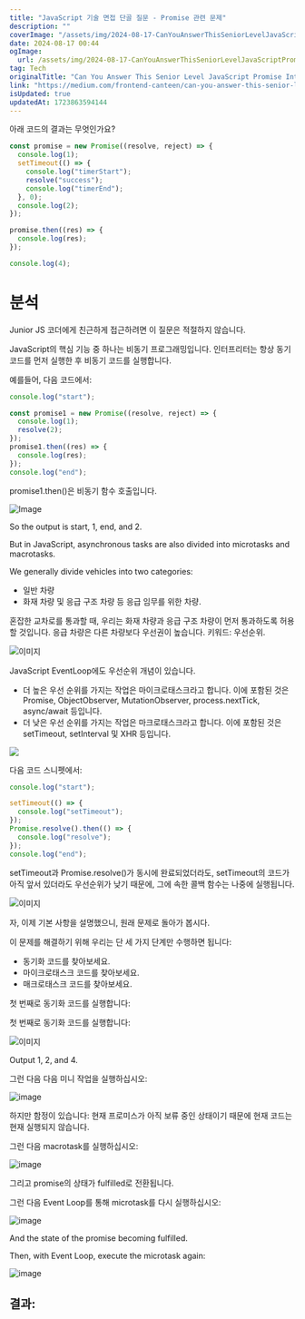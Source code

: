 ```yaml
---
title: "JavaScript 기술 면접 단골 질문 - Promise 관련 문제"
description: ""
coverImage: "/assets/img/2024-08-17-CanYouAnswerThisSeniorLevelJavaScriptPromiseInterviewQuestion_0.png"
date: 2024-08-17 00:44
ogImage:
  url: /assets/img/2024-08-17-CanYouAnswerThisSeniorLevelJavaScriptPromiseInterviewQuestion_0.png
tag: Tech
originalTitle: "Can You Answer This Senior Level JavaScript Promise Interview Question"
link: "https://medium.com/frontend-canteen/can-you-answer-this-senior-level-javascript-promise-interview-question-69f7b6ffc2e7"
isUpdated: true
updatedAt: 1723863594144
---
```


아래 코드의 결과는 무엇인가요?

```js
const promise = new Promise((resolve, reject) => {
  console.log(1);
  setTimeout(() => {
    console.log("timerStart");
    resolve("success");
    console.log("timerEnd");
  }, 0);
  console.log(2);
});

promise.then((res) => {
  console.log(res);
});

console.log(4);
```

# 분석

Junior JS 코더에게 친근하게 접근하려면 이 질문은 적절하지 않습니다.

<!-- cozy-coder - 수평 -->

<ins class="adsbygoogle"
     style="display:block"
     data-ad-client="ca-pub-4877378276818686"
     data-ad-slot="1107185301"
     data-ad-format="auto"
     data-full-width-responsive="true"></ins>

<script>
     (adsbygoogle = window.adsbygoogle || []).push({});
</script>

JavaScript의 핵심 기능 중 하나는 비동기 프로그래밍입니다. 인터프리터는 항상 동기 코드를 먼저 실행한 후 비동기 코드를 실행합니다.

예를들어, 다음 코드에서:

```js
console.log("start");

const promise1 = new Promise((resolve, reject) => {
  console.log(1);
  resolve(2);
});
promise1.then((res) => {
  console.log(res);
});
console.log("end");
```

promise1.then()은 비동기 함수 호출입니다.

<!-- cozy-coder - 수평 -->

<ins class="adsbygoogle"
     style="display:block"
     data-ad-client="ca-pub-4877378276818686"
     data-ad-slot="1107185301"
     data-ad-format="auto"
     data-full-width-responsive="true"></ins>

<script>
     (adsbygoogle = window.adsbygoogle || []).push({});
</script>

![Image](/assets/img/2024-08-17-CanYouAnswerThisSeniorLevelJavaScriptPromiseInterviewQuestion_0.png)

So the output is start, 1, end, and 2.

But in JavaScript, asynchronous tasks are also divided into microtasks and macrotasks.

We generally divide vehicles into two categories:

<!-- cozy-coder - 수평 -->

<ins class="adsbygoogle"
     style="display:block"
     data-ad-client="ca-pub-4877378276818686"
     data-ad-slot="1107185301"
     data-ad-format="auto"
     data-full-width-responsive="true"></ins>

<script>
     (adsbygoogle = window.adsbygoogle || []).push({});
</script>

- 일반 차량
- 화재 차량 및 응급 구조 차량 등 응급 임무를 위한 차량.

혼잡한 교차로를 통과할 때, 우리는 화재 차량과 응급 구조 차량이 먼저 통과하도록 허용할 것입니다. 응급 차량은 다른 차량보다 우선권이 높습니다. 키워드: 우선순위.

![이미지](/assets/img/2024-08-17-CanYouAnswerThisSeniorLevelJavaScriptPromiseInterviewQuestion_1.png)

JavaScript EventLoop에도 우선순위 개념이 있습니다.

<!-- cozy-coder - 수평 -->

<ins class="adsbygoogle"
     style="display:block"
     data-ad-client="ca-pub-4877378276818686"
     data-ad-slot="1107185301"
     data-ad-format="auto"
     data-full-width-responsive="true"></ins>

<script>
     (adsbygoogle = window.adsbygoogle || []).push({});
</script>

- 더 높은 우선 순위를 가지는 작업은 마이크로태스크라고 합니다. 이에 포함된 것은 Promise, ObjectObserver, MutationObserver, process.nextTick, async/await 등입니다.
- 더 낮은 우선 순위를 가지는 작업은 마크로태스크라고 합니다. 이에 포함된 것은 setTimeout, setInterval 및 XHR 등입니다.

<img src="/assets/img/2024-08-17-CanYouAnswerThisSeniorLevelJavaScriptPromiseInterviewQuestion_2.png" />

다음 코드 스니펫에서:

```js
console.log("start");

setTimeout(() => {
  console.log("setTimeout");
});
Promise.resolve().then(() => {
  console.log("resolve");
});
console.log("end");
```

<!-- cozy-coder - 수평 -->

<ins class="adsbygoogle"
     style="display:block"
     data-ad-client="ca-pub-4877378276818686"
     data-ad-slot="1107185301"
     data-ad-format="auto"
     data-full-width-responsive="true"></ins>

<script>
     (adsbygoogle = window.adsbygoogle || []).push({});
</script>

setTimeout과 Promise.resolve()가 동시에 완료되었더라도, setTimeout의 코드가 아직 앞서 있더라도 우선순위가 낮기 때문에, 그에 속한 콜백 함수는 나중에 실행됩니다.

![이미지](/assets/img/2024-08-17-CanYouAnswerThisSeniorLevelJavaScriptPromiseInterviewQuestion_3.png)

자, 이제 기본 사항을 설명했으니, 원래 문제로 돌아가 봅시다.

이 문제를 해결하기 위해 우리는 단 세 가지 단계만 수행하면 됩니다:

<!-- cozy-coder - 수평 -->

<ins class="adsbygoogle"
     style="display:block"
     data-ad-client="ca-pub-4877378276818686"
     data-ad-slot="1107185301"
     data-ad-format="auto"
     data-full-width-responsive="true"></ins>

<script>
     (adsbygoogle = window.adsbygoogle || []).push({});
</script>

- 동기화 코드를 찾아보세요.
- 마이크로태스크 코드를 찾아보세요.
- 매크로태스크 코드를 찾아보세요.

첫 번째로 동기화 코드를 실행합니다:

첫 번째로 동기화 코드를 실행합니다:

![이미지](/assets/img/2024-08-17-CanYouAnswerThisSeniorLevelJavaScriptPromiseInterviewQuestion_4.png)

<!-- cozy-coder - 수평 -->

<ins class="adsbygoogle"
     style="display:block"
     data-ad-client="ca-pub-4877378276818686"
     data-ad-slot="1107185301"
     data-ad-format="auto"
     data-full-width-responsive="true"></ins>

<script>
     (adsbygoogle = window.adsbygoogle || []).push({});
</script>

Output 1, 2, and 4.

그런 다음 다음 미니 작업을 실행하십시오:

![image](/assets/img/2024-08-17-CanYouAnswerThisSeniorLevelJavaScriptPromiseInterviewQuestion_5.png)

하지만 함정이 있습니다: 현재 프로미스가 아직 보류 중인 상태이기 때문에 현재 코드는 현재 실행되지 않습니다.

<!-- cozy-coder - 수평 -->

<ins class="adsbygoogle"
     style="display:block"
     data-ad-client="ca-pub-4877378276818686"
     data-ad-slot="1107185301"
     data-ad-format="auto"
     data-full-width-responsive="true"></ins>

<script>
     (adsbygoogle = window.adsbygoogle || []).push({});
</script>

그런 다음 macrotask를 실행하십시오:

![image](/assets/img/2024-08-17-CanYouAnswerThisSeniorLevelJavaScriptPromiseInterviewQuestion_6.png)

그리고 promise의 상태가 fulfilled로 전환됩니다.

그런 다음 Event Loop를 통해 microtask를 다시 실행하십시오:

<!-- cozy-coder - 수평 -->

<ins class="adsbygoogle"
     style="display:block"
     data-ad-client="ca-pub-4877378276818686"
     data-ad-slot="1107185301"
     data-ad-format="auto"
     data-full-width-responsive="true"></ins>

<script>
     (adsbygoogle = window.adsbygoogle || []).push({});
</script>

![image](/assets/img/2024-08-17-CanYouAnswerThisSeniorLevelJavaScriptPromiseInterviewQuestion_7.png)

And the state of the promise becoming fulfilled.

Then, with Event Loop, execute the microtask again:

![image](/assets/img/2024-08-17-CanYouAnswerThisSeniorLevelJavaScriptPromiseInterviewQuestion_8.png)

<!-- cozy-coder - 수평 -->

<ins class="adsbygoogle"
     style="display:block"
     data-ad-client="ca-pub-4877378276818686"
     data-ad-slot="1107185301"
     data-ad-format="auto"
     data-full-width-responsive="true"></ins>

<script>
     (adsbygoogle = window.adsbygoogle || []).push({});
</script>

## 결과:
